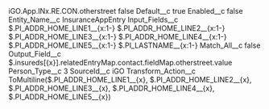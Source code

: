 <?xml version="1.0" encoding="UTF-8"?>
<CustomMetadata xmlns="http://soap.sforce.com/2006/04/metadata" xmlns:xsi="http://www.w3.org/2001/XMLSchema-instance" xmlns:xsd="http://www.w3.org/2001/XMLSchema">
    <label>iGO.App.INx.RE.CON.otherstreet</label>
    <protected>false</protected>
    <values>
        <field>Default__c</field>
        <value xsi:type="xsd:boolean">true</value>
    </values>
    <values>
        <field>Enabled__c</field>
        <value xsi:type="xsd:boolean">false</value>
    </values>
    <values>
        <field>Entity_Name__c</field>
        <value xsi:type="xsd:string">InsuranceAppEntry</value>
    </values>
    <values>
        <field>Input_Fields__c</field>
        <value xsi:type="xsd:string">$.PI_ADDR_HOME_LINE1__{x:1-}
$.PI_ADDR_HOME_LINE2__{x:1-}
$.PI_ADDR_HOME_LINE3__{x:1-}
$.PI_ADDR_HOME_LINE4__{x:1-}
$.PI_ADDR_HOME_LINE5__{x:1-}
$.PI_LASTNAME__{x:1-}</value>
    </values>
    <values>
        <field>Match_All__c</field>
        <value xsi:type="xsd:boolean">false</value>
    </values>
    <values>
        <field>Output_Field__c</field>
        <value xsi:type="xsd:string">$.insureds[{x}].relatedEntryMap.contact.fieldMap.otherstreet.value</value>
    </values>
    <values>
        <field>Person_Type__c</field>
        <value xsi:type="xsd:string">3</value>
    </values>
    <values>
        <field>SourceId__c</field>
        <value xsi:type="xsd:string">iGO</value>
    </values>
    <values>
        <field>Transform_Action__c</field>
        <value xsi:type="xsd:string">ToMultiline($.PI_ADDR_HOME_LINE1__{x}, $.PI_ADDR_HOME_LINE2__{x}, $.PI_ADDR_HOME_LINE3__{x}, $.PI_ADDR_HOME_LINE4__{x}, $.PI_ADDR_HOME_LINE5__{x})</value>
    </values>
</CustomMetadata>
